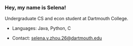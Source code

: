 ### Hey, my name is Selena!
 
Undergraduate CS and econ student at Dartmouth College.

- Languages: Java, Python, C

- Contact: selena.y.zhou.26@dartmouth.edu
